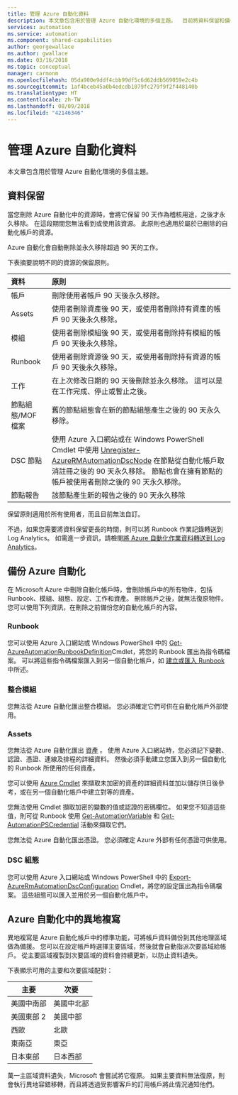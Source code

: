 ```yaml
---
title: 管理 Azure 自動化資料
description: 本文章包含用於管理 Azure 自動化環境的多個主題。  目前將資料保留和備份 Azure 自動化災害復原併入 Azure 自動化中。
services: automation
ms.service: automation
ms.component: shared-capabilities
author: georgewallace
ms.author: gwallace
ms.date: 03/16/2018
ms.topic: conceptual
manager: carmonm
ms.openlocfilehash: 05da900e9ddf4cbb99df5c6d62ddb569059e2c4b
ms.sourcegitcommit: 1af4bceb45a0b4edcdb1079fc279f9f2f448140b
ms.translationtype: HT
ms.contentlocale: zh-TW
ms.lasthandoff: 08/09/2018
ms.locfileid: "42146346"
---
```

# <a name="managing-azure-automation-data"></a>管理 Azure 自動化資料
本文章包含用於管理 Azure 自動化環境的多個主題。

## <a name="data-retention"></a>資料保留
當您刪除 Azure 自動化中的資源時，會將它保留 90 天作為稽核用途，之後才永久移除。  在這段期間您無法看到或使用該資源。  此原則也適用於屬於已刪除的自動化帳戶的資源。

Azure 自動化會自動刪除並永久移除超過 90 天的工作。

下表摘要說明不同的資源的保留原則。

| 資料 | 原則 |
|:--- |:--- |
| 帳戶 |刪除使用者帳戶 90 天後永久移除。 |
| Assets |使用者刪除資產後 90 天，或使用者刪除持有資產的帳戶 90 天後永久移除。 |
| 模組 |使用者刪除模組後 90 天，或使用者刪除持有模組的帳戶 90 天後永久移除。 |
| Runbook |使用者刪除資源後 90 天，或使用者刪除持有資源的帳戶 90 天後永久移除。 |
| 工作 |在上次修改日期的 90 天後刪除並永久移除。 這可以是在工作完成、停止或暫止之後。 |
| 節點組態/MOF 檔案 |舊的節點組態會在新的節點組態產生之後的 90 天永久移除。 |
| DSC 節點 |使用 Azure 入口網站或在 Windows PowerShell Cmdlet 中使用 [Unregister-AzureRMAutomationDscNode](https://docs.microsoft.com/powershell/module/azurerm.automation/unregister-azurermautomationdscnode) 在節點從自動化帳戶取消註冊之後的 90 天永久移除。 節點也會在擁有節點的帳戶被使用者刪除之後的 90 天永久移除。 |
| 節點報告 |該節點產生新的報告之後的 90 天永久移除 |

保留原則適用於所有使用者，而且目前無法自訂。

不過，如果您需要將資料保留更長的時間，則可以將 Runbook 作業記錄轉送到 Log Analytics。  如需進一步資訊，請檢閱[將 Azure 自動化作業資料轉送到 Log Analytics](automation-manage-send-joblogs-log-analytics.md)。   

## <a name="backing-up-azure-automation"></a>備份 Azure 自動化
在 Microsoft Azure 中刪除自動化帳戶時，會刪除帳戶中的所有物件，包括 Runbook、模組、組態、設定、工作和資產。 刪除帳戶之後，就無法復原物件。  您可以使用下列資訊，在刪除之前備份您的自動化帳戶的內容。 

### <a name="runbooks"></a>Runbook
您可以使用 Azure 入口網站或 Windows PowerShell 中的 [Get-AzureAutomationRunbookDefinition](https://docs.microsoft.com/powershell/module/servicemanagement/azure/get-azureautomationrunbookdefinition)Cmdlet，將您的 Runbook 匯出為指令碼檔案。  可以將這些指令碼檔案匯入到另一個自動化帳戶，如 [建立或匯入 Runbook](https://msdn.microsoft.com/library/dn643637.aspx)中所述。

### <a name="integration-modules"></a>整合模組
您無法從 Azure 自動化匯出整合模組。  您必須確定它們可供在自動化帳戶外部使用。

### <a name="assets"></a>Assets
您無法從 Azure 自動化匯出 [資產](https://msdn.microsoft.com/library/dn939988.aspx) 。  使用 Azure 入口網站時，您必須記下變數、認證、憑證、連線及排程的詳細資料。  然後必須手動建立您匯入到另一個自動化的 Runbook 所使用的任何資產。

您可以使用 [Azure Cmdlet](https://docs.microsoft.com/powershell/module/azurerm.automation#automation) 來擷取未加密的資產的詳細資料並加以儲存供日後參考，或在另一個自動化帳戶中建立對等的資產。

您無法使用 Cmdlet 擷取加密的變數的值或認證的密碼欄位。  如果您不知道這些值，則可從 Runbook 使用 [Get-AutomationVariable](https://msdn.microsoft.com/library/dn940012.aspx) 和 [Get-AutomationPSCredential](https://msdn.microsoft.com/library/dn940015.aspx) 活動來擷取它們。

您無法從 Azure 自動化匯出憑證。  您必須確定 Azure 外部有任何憑證可供使用。

### <a name="dsc-configurations"></a>DSC 組態
您可以使用 Azure 入口網站或 Windows PowerShell 中的 [Export-AzureRmAutomationDscConfiguration](https://docs.microsoft.com/powershell/module/azurerm.automation/export-azurermautomationdscconfiguration) Cmdlet，將您的設定匯出為指令碼檔案。 這些組態可以匯入並用於另一個自動化帳戶中。

## <a name="geo-replication-in-azure-automation"></a>Azure 自動化中的異地複寫
異地複寫是 Azure 自動化帳戶中的標準功能，可將帳戶資料備份到其他地理區域做為備援。 您可以在設定帳戶時選擇主要區域，然後就會自動指派次要區域給帳戶。 從主要區域複製到次要區域的資料會持續更新，以防止資料遺失。  

下表顯示可用的主要和次要區域配對：

| 主要 | 次要 |
| --- | --- |
| 美國中南部 |美國中北部 |
| 美國東部 2 |美國中部 |
| 西歐 |北歐 |
| 東南亞 |東亞 |
| 日本東部 |日本西部 |

萬一主區域資料遺失，Microsoft 會嘗試將它復原。 如果主要資料無法復原，則會執行異地容錯移轉，而且將透過受影響客戶的訂用帳戶將此情況通知他們。

